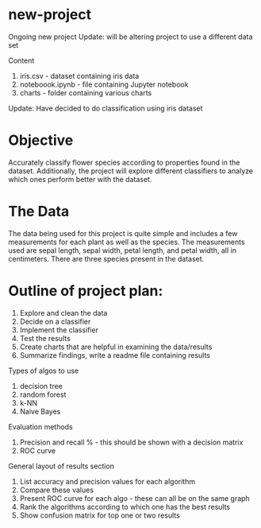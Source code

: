 # new-project
Ongoing new project
Update: will be altering project to use a different data set



Content
1.  iris.csv - dataset containing iris data
2.  noteboook.ipynb - file containing Jupyter notebook
3.  charts - folder containing various charts


Update:  Have decided to do classification using iris dataset

# Objective
Accurately classify flower species according to properties found in the dataset.  Additionally, the project will explore different classifiers to analyze which ones perform better with the dataset.

# The Data
The data being used for this project is quite simple and includes a few measurements for each plant as well as the species.  The measurements used are sepal length, sepal width, petal length, and petal width, all in centimeters.  There are three species present in the dataset.

# Outline of project plan:
1.  Explore and clean the data
2.  Decide on a classifier 
3.  Implement the classifier
4.  Test the results
5.  Create charts that are helpful in examining the data/results
5.  Summarize findings, write a readme file containing results

Types of algos to use 
1. decision tree
2. random forest
3. k-NN
4. Naive Bayes



Evaluation methods
1. Precision and recall %  - this should be shown with a decision matrix
2. ROC curve

General layout of results section
1.  List accuracy and precision values for each algorithm
2.  Compare these values
3.  Present ROC curve for each algo - these can all be on the same graph
4.  Rank the algorithms according to which one has the best results
5.  Show confusion matrix for top one or two results
